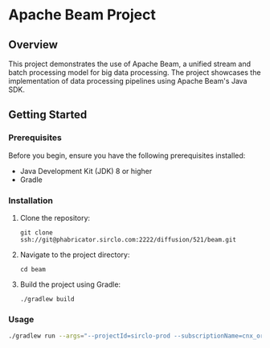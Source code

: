 # Apache Beam Project

## Overview
This project demonstrates the use of Apache Beam, a unified stream and batch processing model for big data processing. The project showcases the implementation of data processing pipelines using Apache Beam's Java SDK.

## Getting Started

### Prerequisites
Before you begin, ensure you have the following prerequisites installed:

- Java Development Kit (JDK) 8 or higher
- Gradle

### Installation
1. Clone the repository:

   `
   git clone ssh://git@phabricator.sirclo.com:2222/diffusion/521/beam.git
   `
2. Navigate to the project directory:

   `
   cd beam
   `
3. Build the project using Gradle:

   `
   ./gradlew build
   `

### Usage
```bash
./gradlew run --args="--projectId=sirclo-prod --subscriptionName=cnx_order_process_log-osiris-sub"
```